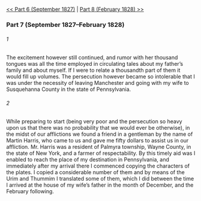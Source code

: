 [<< Part 6 (September 1827)](Part%206%20(September%201827).md)  |  [Part 8 (February 1828) >>](Part%208%20(February%201828).md)

### Part 7 (September 1827–February 1828)
###### 1
The excitement however still continued, and rumor with her thousand tongues was all the time employed in circulating tales about my father’s family and about myself. If I were to relate a thousandth part of them it would fill up volumes. The persecution however became so intolerable that I was under the necessity of leaving Manchester and going with my wife to Susquehanna County in the state of Pennsylvania.

###### 2
While preparing to start (being very poor and the persecution so heavy upon us that there was no probability that we would ever be otherwise), in the midst of our afflictions we found a friend in a gentleman by the name of Martin Harris, who came to us and gave me fifty dollars to assist us in our affliction. Mr. Harris was a resident of Palmyra township, Wayne County, in the state of New York, and a farmer of respectability. By this timely aid was I enabled to reach the place of my destination in Pennsylvania, and immediately after my arrival there I commenced copying the characters of the plates. I copied a considerable number of them and by means of the Urim and Thummim I translated some of them, which I did between the time I arrived at the house of my wife’s father in the month of December, and the February following.